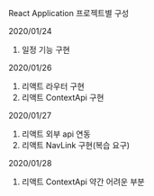 React Application 프로젝트별 구성

2020/01/24 
1. 일정 기능 구현

2020/01/26
1. 리액트 라우터 구현
2. 리액트 ContextApi 구현

2020/01/27 
1. 리액트 외부 api 연동 
2. 리액트 NavLink 구현(복습 요구)

2020/01/28
1. 리액트 ContextApi 약간 어려운 부분 

